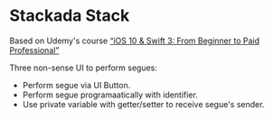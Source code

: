 # Stackada Stack

Based on Udemy's course [“iOS 10 & Swift 3: From Beginner to Paid Professional”](https://www.udemy.com/devslopes-ios10/learn/v4/t/lecture/5428806)

Three non-sense UI to perform segues:

- Perform segue via UI Button.
- Perform segue programaatically with identifier.
- Use private variable with getter/setter to receive segue's sender.
